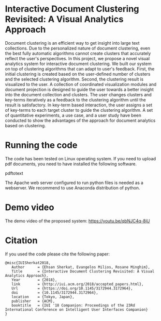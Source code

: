 # Interactive Document Clustering Revisited: A Visual Analytics Approach
Document clustering is an efficient way to get insight into large text collections. Due to the personalized nature of document clustering, even the best fully automatic algorithms cannot create clusters that accurately reflect the user's perspectives. In this project, we propose a novel visual analytics system for interactive document clustering. We built our system on top of clustering algorithms that can adapt to user's feedback. First, the initial clustering is created based on the user-defined number of clusters and the selected clustering algorithm. Second, the clustering result is visualized to the user. A collection of coordinated visualization modules and document projection is designed to guide the user towards a better insight into the document collection and clusters. The user changes clusters and key-terms iteratively as a feedback to the clustering algorithm until the result is satisfactory. In key-term based interaction, the user assigns a set of key-terms to each target cluster to guide the clustering algorithm. A set of quantitative experiments, a use case, and a user study have been conducted to show the advantages of the approach for document analytics based on clustering. 

# Running the code
The code has been tested on Linux operating system. If you need to upload pdf documents, you need to have installed the following software.

pdftotext

The Apache web server configured to run python files is needed as a webserver. We recommend to use Anaconda distribution of python.

# Demo video
The demo video of the proposed system:
https://youtu.be/qbNJC4q-8jU

# Citation 
If you used the code please cite the following paper:
```
@misc{IUISherkat2018,
   Author      = {Ehsan Sherkat, Evangelos Milios, Rosane Minghim},
   Title       = {Interactive Document Clustering Revisited: A Visual Analytics Approach},
   Year        = {2018},
   link        = {http://iui.acm.org/2018/accepted_papers.html},
   Url         = {https://doi.org/10.1145/3172944.3172964},
   doi         = {10.1145/3172944.3172964},
   location    = {Tokyo, Japan},
   publisher   = {ACM},
   booktitle   = {IUI '18 Companion: Proceedings of the 23Rd International Conference on Intelligent User Interfaces Companion}
}
```

